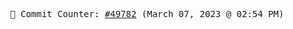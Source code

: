 <p align="center">
    <samp>
        📮 Commit Counter: <a href="https://github.com/Javascript-void0/Javascript-void0/commits/main">#49782</a> (March 07, 2023 @ 02:54 PM)
    </samp>
</p>